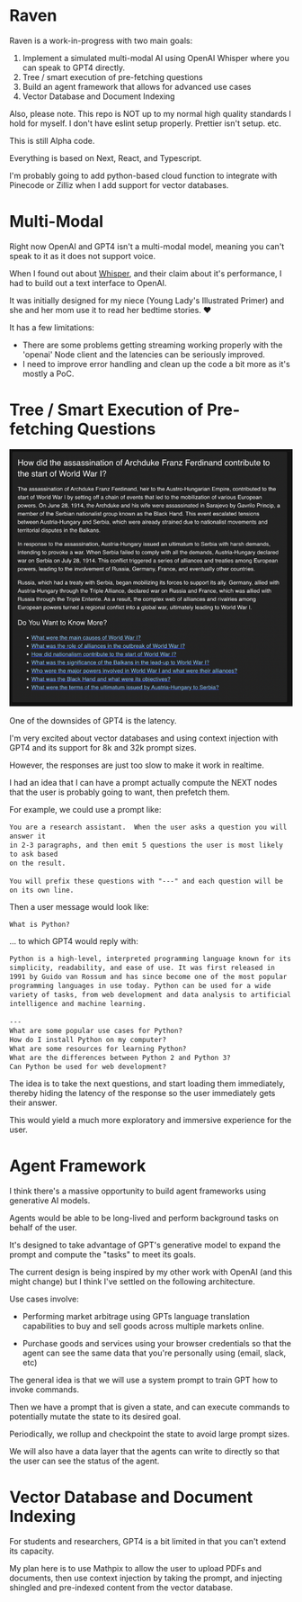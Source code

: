 # Raven 

Raven is a work-in-progress with two main goals:

1. Implement a simulated multi-modal AI using OpenAI Whisper where you can speak to GPT4 directly.
2. Tree / smart execution of pre-fetching questions 
3. Build an agent framework that allows for advanced use cases 
4. Vector Database and Document Indexing

Also, please note.  This repo is NOT up to my normal high quality standards I hold for myself.  I don't have eslint setup properly.  Prettier isn't setup. etc.  

This is still Alpha code.

Everything is based on Next, React, and Typescript. 

I'm probably going to add python-based cloud function to integrate with Pinecode or Zilliz when I add support for vector databases.

# Multi-Modal

Right now OpenAI and GPT4 isn't a multi-modal model, meaning you can't speak to it as it does not support voice.

When I found out about [Whisper](https://openai.com/research/whisper), and their claim about it's performance, I had to build out a text interface to OpenAI.

It was initially designed for my niece (Young Lady's Illustrated Primer) and she and her mom use it to read her bedtime stories. ❤️

It has a few limitations:

- There are some problems getting streaming working properly with the 'openai' Node client and the latencies can be seriously improved.
- I need to improve error handling and clean up the code a bit more as it's mostly a PoC.

# Tree / Smart Execution of Pre-fetching Questions

<img src="./exmaple-smart.png">

One of the downsides of GPT4 is the latency.

I'm very excited about vector databases and using context injection with GPT4 and its support for 8k and 32k prompt sizes.

However, the responses are just too slow to make it work in realtime.

I had an idea that I can have a prompt actually compute the NEXT nodes that the user is probably going to want, then prefetch them.

For example, we could use a prompt like:

```text
You are a research assistant.  When the user asks a question you will answer it
in 2-3 paragraphs, and then emit 5 questions the user is most likely to ask based
on the result.  

You will prefix these questions with "---" and each question will be on its own line. 

```

Then a user message would look like:

```text
What is Python?
```

... to which GPT4 would reply with:

```text
Python is a high-level, interpreted programming language known for its simplicity, readability, and ease of use. It was first released in 1991 by Guido van Rossum and has since become one of the most popular programming languages in use today. Python can be used for a wide variety of tasks, from web development and data analysis to artificial intelligence and machine learning.

--- 
What are some popular use cases for Python?
How do I install Python on my computer?
What are some resources for learning Python?
What are the differences between Python 2 and Python 3?
Can Python be used for web development?

```

The idea is to take the next questions, and start loading them immediately, 
thereby hiding the latency of the response so the user immediately gets their answer.

This would yield a much more exploratory and immersive experience for the user.

# Agent Framework

I think there's a massive opportunity to build agent frameworks using generative 
AI models.

Agents would be able to be long-lived and perform background tasks on behalf of the user. 

It's designed to take advantage of GPT's generative model to expand the prompt 
and compute the "tasks" to meet its goals.

The current design is being inspired by my other work with OpenAI (and this 
might change) but I think I've settled on the following architecture.

Use cases involve:

- Performing market arbitrage using GPTs language translation capabilities to buy and sell goods across multiple markets online. 

- Purchase goods and services using your browser credentials so that the agent can see the same data that you're personally using (email, slack, etc)

The general idea is that we will use a system prompt to train GPT how to invoke commands.

Then we have a prompt that is given a state, and can execute commands to potentially mutate the state to its desired goal.

Periodically, we rollup and checkpoint the state to avoid large prompt sizes.

We will also have a data layer that the agents can write to directly so that the user
can see the status of the agent.

# Vector Database and Document Indexing

For students and researchers, GPT4 is a bit limited in that you can't extend its capacity.

My plan here is to use Mathpix to allow the user to upload PDFs and documents, 
then use context injection by taking the prompt, and injecting shingled and 
pre-indexed content from the vector database.

